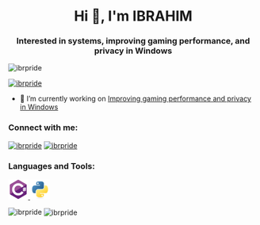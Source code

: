 <h1 align="center">Hi 👋, I'm IBRAHIM</h1>
<h3 align="center">Interested in systems, improving gaming performance, and privacy in Windows</h3>

<p align="left"> <img src="https://komarev.com/ghpvc/?username=ibrpride&label=Profile%20views&color=0e75b6&style=flat" alt="ibrpride" /> </p>

<p align="left"> <a href="https://github.com/ryo-ma/github-profile-trophy"><img src="https://github-profile-trophy.vercel.app/?username=ibrpride" alt="ibrpride" /></a> </p>

- 🔭 I’m currently working on [Improving gaming performance and privacy in Windows](https://ibrpride.com/)

<h3 align="left">Connect with me:</h3>
<p align="left">
<a href="https://instagram.com/ibrpride" target="blank"><img align="center" src="https://raw.githubusercontent.com/rahuldkjain/github-profile-readme-generator/master/src/images/icons/Social/instagram.svg" alt="ibrpride" height="30" width="40" /></a>
<a href="https://www.youtube.com/c/ibrpride" target="blank"><img align="center" src="https://raw.githubusercontent.com/rahuldkjain/github-profile-readme-generator/master/src/images/icons/Social/youtube.svg" alt="ibrpride" height="30" width="40" /></a>
</p>

<h3 align="left">Languages and Tools:</h3>
<p align="left"> <a href="https://www.w3schools.com/cs/" target="_blank" rel="noreferrer"> <img src="https://raw.githubusercontent.com/devicons/devicon/master/icons/csharp/csharp-original.svg" alt="csharp" width="40" height="40"/> </a> <a href="https://www.python.org" target="_blank" rel="noreferrer"> <img src="https://raw.githubusercontent.com/devicons/devicon/master/icons/python/python-original.svg" alt="python" width="40" height="40"/> </a> </p>

<p><img align="left" src="https://github-readme-stats.vercel.app/api/top-langs?username=ibrpride&show_icons=true&locale=en&layout=compact" alt="ibrpride" /></p>

<p>&nbsp;<img align="center" src="https://github-readme-stats.vercel.app/api?username=ibrpride&show_icons=true&locale=en" alt="ibrpride" /></p>
